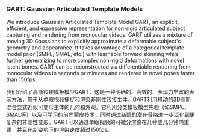 ### GART: Gaussian Articulated Template Models

We introduce Gaussian Articulated Template Model GART, an explicit, efficient, and expressive representation for non-rigid articulated subject capturing and rendering from monocular videos. GART utilizes a mixture of moving 3D Gaussians to explicitly approximate a deformable subject's geometry and appearance. It takes advantage of a categorical template model prior (SMPL, SMAL, etc.) with learnable forward skinning while further generalizing to more complex non-rigid deformations with novel latent bones. GART can be reconstructed via differentiable rendering from monocular videos in seconds or minutes and rendered in novel poses faster than 150fps.

我们介绍了高斯铰接模板模型GART，这是一种明确的、高效的、表现力丰富的表示方法，用于从单眼视频捕捉和渲染非刚性铰接主体。GART利用移动的3D高斯混合显式近似可变形主体的几何和外观。它利用分类模板模型先验（如SMPL、SMAL等）以及可学习的前向蒙皮技术，同时通过新颖的潜在骨骼进一步泛化到更复杂的非刚性变形。GART可以通过单眼视频的可微分渲染在几秒或几分钟内重建，并且在新姿势下的渲染速度超过150fps。
